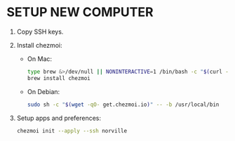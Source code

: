 # SETUP NEW COMPUTER

1. Copy SSH keys.

2. Install chezmoi:

    - On Mac:

        ```bash
        type brew &>/dev/null || NONINTERACTIVE=1 /bin/bash -c "$(curl -fsSL https://raw.githubusercontent.com/Homebrew/install/master/install.sh)"
        brew install chezmoi
        ```

    - On Debian:

        ```bash
        sudo sh -c "$(wget -qO- get.chezmoi.io)" -- -b /usr/local/bin
        ```

3. Setup apps and preferences:

    ```bash
    chezmoi init --apply --ssh norville
    ```
